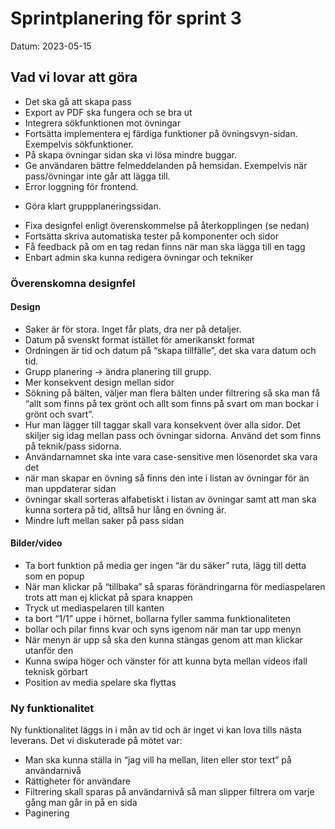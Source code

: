 # Sprintplanering för sprint 3

Datum: 2023-05-15


## Vad vi lovar att göra

* Det ska gå att skapa pass
* Export av PDF ska fungera och se bra ut
* Integrera sökfunktionen mot övningar
* Fortsätta implementera ej färdiga funktioner på övningsvyn-sidan. Exempelvis sökfunktioner.
* På skapa övningar sidan ska vi lösa mindre buggar.
* Ge användaren bättre felmeddelanden på hemsidan. Exempelvis när pass/övningar inte går att lägga till.
* Error loggning för frontend.
- Göra klart gruppplaneringssidan.
* Fixa designfel enligt överenskommelse på återkopplingen (se nedan)
* Fortsätta skriva automatiska tester på komponenter och sidor
* Få feedback på om en tag redan finns när man ska lägga till en tagg
* Enbart admin ska kunna redigera övningar och tekniker


### Överenskomna designfel

#### Design

* Saker är för stora. Inget får plats, dra ner på detaljer.
* Datum på svenskt format istället för amerikanskt format
* Ordningen är tid och datum på “skapa tillfälle”, det ska vara datum och tid.
* Grupp planering -> ändra planering till grupp.
* Mer konsekvent design mellan sidor
* Sökning på bälten, väljer man flera bälten under filtrering så ska man få “allt som finns på tex grönt och allt som finns på svart om man bockar i grönt och svart”.
* Hur man lägger till taggar skall vara konsekvent över alla sidor. Det skiljer sig idag mellan pass och övningar sidorna. Använd det som finns på teknik/pass sidorna.
* Användarnamnet ska inte vara case-sensitive men lösenordet ska vara det
* när man skapar en övning så finns den inte i listan av övningar för än man uppdaterar sidan
* övningar skall sorteras alfabetiskt i listan av övningar samt att man ska kunna sortera på tid, alltså hur lång en övning är. 
* Mindre luft mellan saker på pass sidan


#### Bilder/video
* Ta bort funktion på media ger ingen “är du säker” ruta, lägg till detta som en popup
* När man klickar på “tillbaka” så sparas förändringarna för mediaspelaren trots att man ej klickat på spara knappen
* Tryck ut mediaspelaren till kanten 
* ta bort “1/1” uppe i hörnet, bollarna fyller samma funktionaliteten
* bollar och pilar finns kvar och syns igenom när man tar upp menyn 
* När menyn är upp så ska den kunna stängas genom att man klickar utanför den
* Kunna swipa höger och vänster för att kunna byta mellan videos ifall teknisk görbart
* Position av media spelare ska flyttas

### Ny funktionalitet

Ny funktionalitet läggs in i mån av tid och är inget vi kan lova tills nästa leverans. Det vi diskuterade på mötet var:

* Man ska kunna ställa in “jag vill ha mellan, liten eller stor text” på användarnivå
* Rättigheter för användare
* Filtrering skall sparas på användarnivå så man slipper filtrera om varje gång man går in på en sida
* Paginering